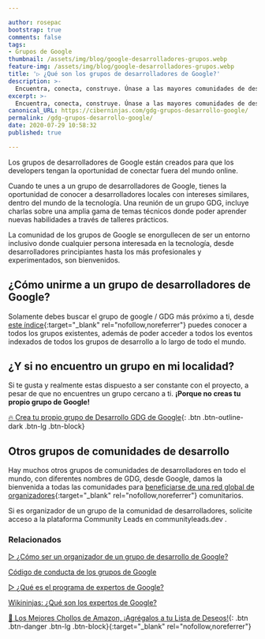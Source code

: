 ```yaml
---

author: rosepac
bootstrap: true
comments: false
tags:
- Grupos de Google
thumbnail: /assets/img/blog/google-desarrolladores-grupos.webp
feature-img: /assets/img/blog/google-desarrolladores-grupos.webp
title: '▷ ¿Qué son los grupos de desarrolladores de Google?'
description: >-
  Encuentra, conecta, construye. Únase a las mayores comunidades de desarrolladores de Google.
excerpt: >-
  Encuentra, conecta, construye. Únase a las mayores comunidades de desarrolladores de Google.
canonical_URL: https://ciberninjas.com/gdg-grupos-desarrollo-google/
permalink: /gdg-grupos-desarrollo-google/
date: 2020-07-29 10:58:32
published: true

---
```


Los grupos de desarrolladores de Google están creados para que los developers tengan la oportunidad de conectar fuera del mundo online.

Cuando te unes a un grupo de desarrolladores de Google, tienes la oportunidad de conocer a desarrolladores locales con intereses similares, dentro del mundo de la tecnología. Una reunión de un grupo GDG, incluye charlas sobre una amplia gama de temas técnicos donde poder aprender nuevas habilidades a través de talleres prácticos.

La comunidad de los grupos de Google se enorgullecen de ser un entorno inclusivo donde cualquier persona interesada en la tecnología, desde desarrolladores principiantes hasta los más profesionales y experimentados, son bienvenidos.

## **¿Cómo unirme a un grupo de desarrolladores de Google?**

Solamente debes buscar el grupo de google / GDG más próximo a ti, desde [este índice](https://gdg.community.dev/){:target="_blank" rel="nofollow,noreferrer"} puedes conocer a todos los grupos existentes, además de poder acceder a todos los eventos indexados de todos los grupos de desarrollo a lo largo de todo el mundo.

## **¿Y si no encuentro un grupo en mi localidad?**

Si te gusta y realmente estas dispuesto a ser constante con el proyecto, a pesar de que no encuentres un grupo cercano a ti. **¡Porque no creas tu propio grupo de Google!**

[🔥 Crea tu propio grupo de Desarrollo GDG de Google](https://ciberninjas.com/gdg-organizadores-grupos/){: .btn .btn-outline-dark .btn-lg .btn-block}

## **Otros grupos de comunidades de desarrollo**

Hay muchos otros grupos de comunidades de desarrolladores en todo el mundo, con diferentes nombres de GDG, desde Google, damos la bienvenida a todas las comunidades para [beneficiarse de una red global de organizadores](https://communityleads.dev/){:target="_blank" rel="nofollow,noreferrer"} comunitarios.

Si es organizador de un grupo de la comunidad de desarrolladores, solicite acceso a la plataforma Community Leads en communityleads.dev .

<!-- https://developers.google.com/community/gdg/organizers -->
### **Relacionados** <!-- omit in toc -->

[▷ ¿Cómo ser un organizador de un grupo de desarrollo de Google?](https://ciberninjas.com/gdg-organizadores-grupos/)

[Código de conducta de los grupos de Google](https://ciberninjas.com/gdg-codigo-conducta/)

[▷ ¿Qué es el programa de expertos de Google?](https://ciberninjas.com/expertos-google/)

[Wikininjas: ¿Qué son los expertos de Google?](https://ciberninjas.com/wiki/gde/)

[🛒 Los Mejores Chollos de Amazon, ¡Agrégalos a tu Lista de Deseos!](https://www.amazon.es/shop/cibercursos "Los Mejores Chollos de Amazon, Ofertas Flash, Black Monday y Amazon Prime Day"){: .btn .btn-danger .btn-lg .btn-block}{:target="_blank" rel="nofollow,noreferrer"}